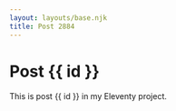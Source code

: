 ```yaml
---
layout: layouts/base.njk
title: Post 2884
---
```


# Post {{ id }}

This is post {{ id }} in my Eleventy project.
